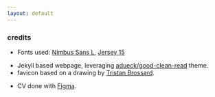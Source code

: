 ```yaml
---
layout: default
---
```


### credits

- Fonts used: [Nimbus Sans L](<https://en.wikipedia.org/wiki/Nimbus_Sans#:~:text=Nimbus%20Sans%20L%20is%20one,fonts%20(which%20include%20Helvetica).>), [Jersey 15](https://fonts.google.com/specimen/Jersey+15)
<!-- * Fonts used: [Noto Sans](http://iotic.com/averia/), [Averia Serif Libre](http://iotic.com/averia/) -->
- Jekyll based webpage, leveraging [adueck/good-clean-read](https://github.com/adueck/good-clean-read) theme.
- favicon based on a drawing by [Tristan Brossard](http://tristanbrossard.vsble.me/).
<!-- - CV done with [LaTeX](https://www.latex-project.org/) and [Deedy Resume template](https://github.com/deedy/Deedy-Resume). -->
- CV done with [Figma](https://figma.com).

